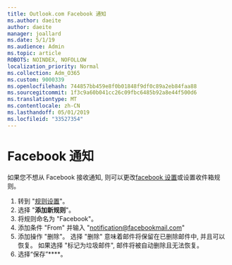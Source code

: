 ```yaml
---
title: Outlook.com Facebook 通知
ms.author: daeite
author: daeite
manager: joallard
ms.date: 5/1/19
ms.audience: Admin
ms.topic: article
ROBOTS: NOINDEX, NOFOLLOW
localization_priority: Normal
ms.collection: Adm_O365
ms.custom: 9000339
ms.openlocfilehash: 744857bb459e8f0b01848f9df0c89a2eb84faa88
ms.sourcegitcommit: 1f3c9a60b041cc26c09fbc6485b92a8e44f500d6
ms.translationtype: MT
ms.contentlocale: zh-CN
ms.lasthandoff: 05/01/2019
ms.locfileid: "33527354"
---
```

# <a name="facebook-notifications"></a>Facebook 通知

如果您不想从 Facebook 接收通知, 则可以更改[facebook 设置](https://www.facebook.com/settings?tab=notifications)或设置收件箱规则。

1. 转到 "[规则设置](https://outlook.live.com/mail/options/mail/rules/inboxRules)"。
1. 选择 "**添加新规则**"。
1. 将规则命名为 "Facebook"。
1. 添加条件 "From" 并输入 "notification@facebookmail.com"
1. 添加操作 "删除"。 选择 "删除" 意味着邮件将保留在已删除邮件中, 并且可以恢复。 如果选择 "标记为垃圾邮件", 邮件将被自动删除且无法恢复。
1. 选择“保存”****。
